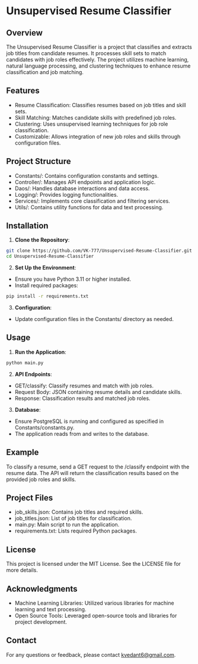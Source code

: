 # Unsupervised Resume Classifier

## Overview
The Unsupervised Resume Classifier is a project that classifies and extracts job titles from candidate resumes. It processes skill sets to match candidates with job roles effectively. The project utilizes machine learning, natural language processing, and clustering techniques to enhance resume classification and job matching.

## Features
- Resume Classification: Classifies resumes based on job titles and skill sets.
- Skill Matching: Matches candidate skills with predefined job roles.
- Clustering: Uses unsupervised learning techniques for job role classification.
- Customizable: Allows integration of new job roles and skills through configuration files.

## Project Structure
- Constants/: Contains configuration constants and settings.
- Controller/: Manages API endpoints and application logic.
- Daos/: Handles database interactions and data access.
- Logging/: Provides logging functionalities.
- Services/: Implements core classification and filtering services.
- Utils/: Contains utility functions for data and text processing.

## Installation

1. **Clone the Repository**:
  ```sh
  git clone https://github.com/VK-777/Unsupervised-Resume-Classifier.git
  cd Unsupervised-Resume-Classifier
  ```
2. **Set Up the Environment**:
  - Ensure you have Python 3.11 or higher installed.
  - Install required packages:
  ```sh
  pip install -r requirements.txt
  ```
3. **Configuration**:
  - Update configuration files in the Constants/ directory as needed.

## Usage

1. **Run the Application**:
  ```sh
  python main.py
  ```
2. **API Endpoints**:
  - GET/classify: Classify resumes and match with job roles.
  - Request Body: JSON containing resume details and candidate skills.
  - Response: Classification results and matched job roles.

3. **Database**:
  - Ensure PostgreSQL is running and configured as specified in Constants/constants.py.
  - The application reads from and writes to the database.

## Example
To classify a resume, send a GET request to the /classify endpoint with the resume data. The API will return the classification results based on the provided job roles and skills.

## Project Files
  - job_skills.json: Contains job titles and required skills.
  - job_titles.json: List of job titles for classification.
  - main.py: Main script to run the application.
  - requirements.txt: Lists required Python packages.

## License
This project is licensed under the MIT License. See the LICENSE file for more details.

## Acknowledgments
  - Machine Learning Libraries: Utilized various libraries for machine learning and text processing.
  - Open Source Tools: Leveraged open-source tools and libraries for project development.

## Contact
For any questions or feedback, please contact kvedant6@gmail.com.

